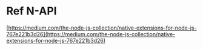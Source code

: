 # Ref N-API

[https://medium.com/the-node-js-collection/native-extensions-for-node-js-767e221b3d26](https://medium.com/the-node-js-collection/native-extensions-for-node-js-767e221b3d26)